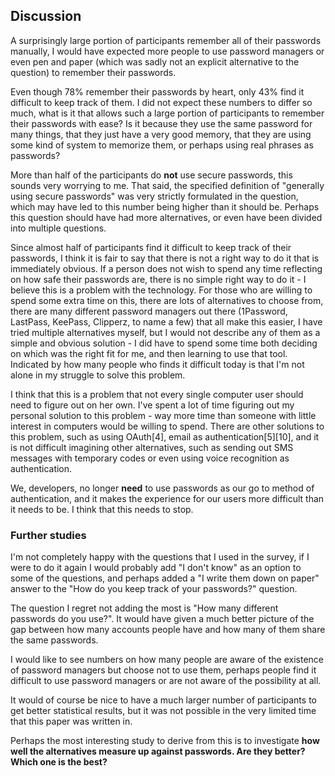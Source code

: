 ## Discussion

A surprisingly large portion of participants remember all of their passwords manually, I would have
expected more people to use password managers or even pen and paper (which was sadly not an explicit
alternative to the question) to remember their passwords.

Even though 78% remember their passwords by heart, only 43% find it difficult to keep track of them.
I did not expect these numbers to differ so much, what is it that allows such a large portion of
participants to remember their passwords with ease? Is it because they use the same password for
many things, that they just have a very good memory, that they are using some kind of system to
memorize them, or perhaps using real phrases as passwords?

More than half of the participants do **not** use secure passwords, this sounds very worrying to me.
That said, the specified definition of "generally using secure passwords" was very strictly
formulated in the question, which may have led to this number being higher than it should be.
Perhaps this question should have had more alternatives, or even have been divided into multiple
questions.

Since almost half of participants find it difficult to keep track of their passwords, I think it is
fair to say that there is not a right way to do it that is immediately obvious. If a person does not
wish to spend any time reflecting on how safe their passwords are, there is no simple right way to
do it - I believe this is a problem with the technology. For those who are willing to spend some
extra time on this, there are lots of alternatives to choose from, there are many different password
managers out there (1Password, LastPass, KeePass, Clipperz, to name a few) that all make this
easier, I have tried multiple alternatives myself, but I would not describe any of them as a simple
and obvious solution - I did have to spend some time both deciding on which was the right fit for
me, and then learning to use that tool. Indicated by how many people who finds it difficult today is
that I'm not alone in my struggle to solve this problem.

I think that this is a problem that not every single computer user should need to figure out on her
own. I've spent a lot of time figuring out my personal solution to this problem - way more time than
someone with little interest in computers would be willing to spend. There are other solutions to
this problem, such as using OAuth\[4\], email as authentication\[5\]\[10\], and it is not difficult
imagining other alternatives, such as sending out SMS messages with temporary codes or even using
voice recognition as authentication.

We, developers, no longer **need** to use passwords as our go to method of authentication, and it
makes the experience for our users more difficult than it needs to be. I think that this needs to
stop.

### Further studies

I'm not completely happy with the questions that I used in the survey, if I were to do it again I
would probably add "I don't know" as an option to some of the questions, and perhaps added a "I
write them down on paper" answer to the "How do you keep track of your passwords?" question.

The question I regret not adding the most is "How many different passwords do you use?". It would
have given a much better picture of the gap between how many accounts people have and how many of
them share the same passwords.

I would like to see numbers on how many people are aware of the existence of password managers but
choose not to use them, perhaps people find it difficult to use password managers or are not aware
of the possibility at all.

It would of course be nice to have a much larger number of participants to get better statistical
results, but it was not possible in the very limited time that this paper was written in.

Perhaps the most interesting study to derive from this is to investigate **how well the alternatives
measure up against passwords. Are they better? Which one is the best?**
